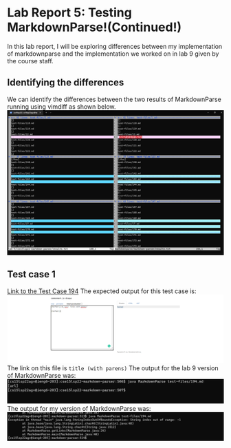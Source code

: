 # Lab Report 5: Testing MarkdownParse!(Continued!)

In this lab report, I will be exploring differences between my implementation of markdownparse and the implementation we worked on in lab 9 given by the course staff.

## Identifying the differences
We can identify the differences between the two results of MarkdownParse running using vimdiff as shown below.
![](vimdiff.png)

## Test case 1
[Link to the Test Case 194](https://github.com/knarula2099/markdown-parser/blob/main/test-files/194.md)
The expected output for this test case is:
![](expectedOutput.png)
The link on this file is `title (with parens)`
The output for the lab 9 version of MarkdownParse was:
![](test1theirs.png)
The output for my version of MarkdownParse was:
![](test1mine.png)